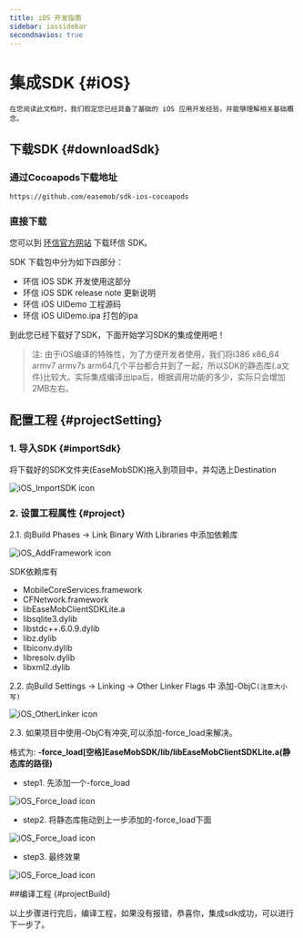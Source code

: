 ```yaml
---
title: iOS 开发指南
sidebar: iossidebar
secondnavios: true
---
```



# 集成SDK {#iOS}
	在您阅读此文档时，我们假定您已经具备了基础的 iOS 应用开发经验，并能够理解相关基础概念。

## 下载SDK {#downloadSdk}

### 通过Cocoapods下载地址

	https://github.com/easemob/sdk-ios-cocoapods

### 直接下载

您可以到 [环信官方网站](http://www.easemob.com/sdk/ "环信iOSSDK下载链接")  下载环信 SDK。

SDK 下载包中分为如下四部分：

* 环信 iOS SDK 开发使用这部分
* 环信 iOS SDK release note 更新说明
* 环信 iOS UIDemo 工程源码
* 环信 iOS UIDemo.ipa 打包的ipa

到此您已经下载好了SDK，下面开始学习SDK的集成使用吧！

> 注: 由于iOS编译的特殊性，为了方便开发者使用，我们将i386 x86_64 armv7 armv7s arm64几个平台都合并到了一起，所以SDK的静态库(.a文件)比较大。实际集成编译出ipa后，根据调用功能的多少，实际只会增加2MB左右。	
	

## 配置工程 {#projectSetting}

### 1. 导入SDK {#importSdk}

将下载好的SDK文件夹(EaseMobSDK)拖入到项目中，并勾选上Destination

![iOS_ImportSDK icon](/iOS_ImportSDK.png)

### 2. 设置工程属性 {#project}

2.1. 向Build Phases -> Link Binary With Libraries 中添加依赖库
	
![iOS_AddFramework icon](/iOS_AddFramework.png)

SDK依赖库有

* MobileCoreServices.framework
* CFNetwork.framework
* libEaseMobClientSDKLite.a
* libsqlite3.dylib
* libstdc++.6.0.9.dylib
* libz.dylib
* libiconv.dylib
* libresolv.dylib
* libxml2.dylib

	

2.2. 向Build Settings -> Linking -> Other Linker Flags 中 添加-ObjC`(注意大小写)`

![iOS_OtherLinker icon](/iOS_OtherLinker.png)


2.3. 如果项目中使用-ObjC有冲突,可以添加-force_load来解决。

格式为: **-force_load[空格]EaseMobSDK/lib/libEaseMobClientSDKLite.a(静态库的路径)**

* step1. 先添加一个-force_load

![iOS_Force_load icon](/iOS_Force_load1.png)

* step2. 将静态库拖动到上一步添加的-force_load下面

![iOS_Force_load icon](/iOS_Force_load2.png)

* step3. 最终效果

![iOS_Force_load icon](/iOS_Force_load3.png)


##编译工程 {#projectBuild}

以上步骤进行完后，编译工程，如果没有报错，恭喜你，集成sdk成功，可以进行下一步了。